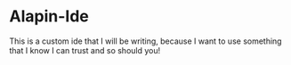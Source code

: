 # Alapin-Ide
This is a custom ide that I will be writing, because I want to use something that I know I can trust and so should you! 
